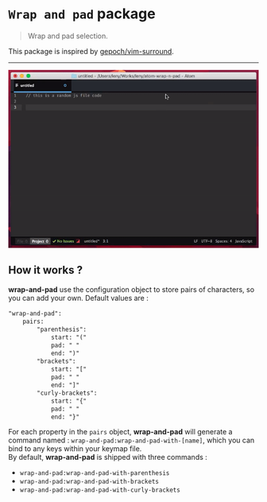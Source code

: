 # `Wrap and pad` package

> Wrap and pad selection.

This package is inspired by [gepoch/vim-surround](https://github.com/gepoch/vim-surround).

* * *

![quick demo of Wrap and pad package](https://raw.githubusercontent.com/leny/atom-wrap-and-pad/master/images/atom-wrap-and-pad.gif)

## How it works ?

**wrap-and-pad** use the configuration object to store pairs of characters, so you can add your own. Default values are :

    "wrap-and-pad":
        pairs:
            "parenthesis":
                start: "("
                pad: " "
                end: ")"
            "brackets":
                start: "["
                pad: " "
                end: "]"
            "curly-brackets":
                start: "{"
                pad: " "
                end: "}"

For each property in the `pairs` object, **wrap-and-pad** will generate a command named : `wrap-and-pad:wrap-and-pad-with-[name]`, which you can bind to any keys within your keymap file.  
By default, **wrap-and-pad** is shipped with three commands :

- `wrap-and-pad:wrap-and-pad-with-parenthesis`
- `wrap-and-pad:wrap-and-pad-with-brackets`
- `wrap-and-pad:wrap-and-pad-with-curly-brackets`
